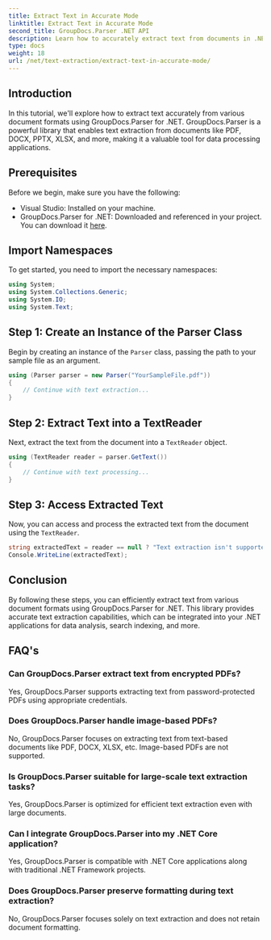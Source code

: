 ```yaml
---
title: Extract Text in Accurate Mode
linktitle: Extract Text in Accurate Mode
second_title: GroupDocs.Parser .NET API
description: Learn how to accurately extract text from documents in .NET using GroupDocs.Parser for seamless data processing.
type: docs
weight: 18
url: /net/text-extraction/extract-text-in-accurate-mode/
---
```

## Introduction
In this tutorial, we'll explore how to extract text accurately from various document formats using GroupDocs.Parser for .NET. GroupDocs.Parser is a powerful library that enables text extraction from documents like PDF, DOCX, PPTX, XLSX, and more, making it a valuable tool for data processing applications.
## Prerequisites
Before we begin, make sure you have the following:
- Visual Studio: Installed on your machine.
- GroupDocs.Parser for .NET: Downloaded and referenced in your project. You can download it [here](https://releases.groupdocs.com/parser/net/).

## Import Namespaces
To get started, you need to import the necessary namespaces:
```csharp
using System;
using System.Collections.Generic;
using System.IO;
using System.Text;
```
## Step 1: Create an Instance of the Parser Class
Begin by creating an instance of the `Parser` class, passing the path to your sample file as an argument.
```csharp
using (Parser parser = new Parser("YourSampleFile.pdf"))
{
    // Continue with text extraction...
}
```
## Step 2: Extract Text into a TextReader
Next, extract the text from the document into a `TextReader` object.
```csharp
using (TextReader reader = parser.GetText())
{
    // Continue with text processing...
}
```
## Step 3: Access Extracted Text
Now, you can access and process the extracted text from the document using the `TextReader`.
```csharp
string extractedText = reader == null ? "Text extraction isn't supported" : reader.ReadToEnd();
Console.WriteLine(extractedText);
```

## Conclusion
By following these steps, you can efficiently extract text from various document formats using GroupDocs.Parser for .NET. This library provides accurate text extraction capabilities, which can be integrated into your .NET applications for data analysis, search indexing, and more.

## FAQ's
### Can GroupDocs.Parser extract text from encrypted PDFs?
Yes, GroupDocs.Parser supports extracting text from password-protected PDFs using appropriate credentials.
### Does GroupDocs.Parser handle image-based PDFs?
No, GroupDocs.Parser focuses on extracting text from text-based documents like PDF, DOCX, XLSX, etc. Image-based PDFs are not supported.
### Is GroupDocs.Parser suitable for large-scale text extraction tasks?
Yes, GroupDocs.Parser is optimized for efficient text extraction even with large documents.
### Can I integrate GroupDocs.Parser into my .NET Core application?
Yes, GroupDocs.Parser is compatible with .NET Core applications along with traditional .NET Framework projects.
### Does GroupDocs.Parser preserve formatting during text extraction?
No, GroupDocs.Parser focuses solely on text extraction and does not retain document formatting.
